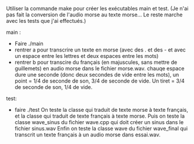 Utiliser la commande make pour créer les exécutables main et test. (Je n'ai pas fait la conversion de l'audio morse au texte morse... Le reste marche avec les tests que j'ai effectués.)

main : 
- Faire ./main
- rentrer a pour transcrire un texte en morse (avec des . et des - et avec un espace entre les lettres et deux espaces entre les mots)
- rentrer b pour transcire du français (en majuscules, sans mettre de guillemets) en audio morse dans le fichier morse.wav.  chauqe espace dure une seconde (donc deux secondes de vide entre les mots), un point = 1/4 de seconde de son, 3/4 de seconde de vide. Un tiret = 3/4 de seconde de son, 1/4 de vide.

test: 
- faire ./test
On teste la classe qui traduit de texte morse à texte français, et la classe qui traduit de texte français à texte morse.
Puis on teste la classe wave_sinus du fichier wave.cpp qui doit créer un sinus dans le fichier sinus.wav
Enfin on teste la classe wave du fichier wave_final qui transcrit un texte français à un audio morse dans essai.wav.